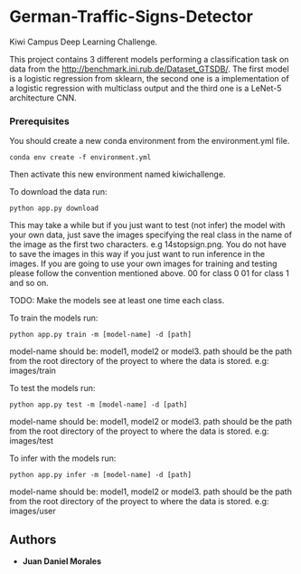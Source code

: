# German-Traffic-Signs-Detector
Kiwi Campus Deep Learning Challenge.

This project contains 3 different models performing  a classification task on data from the http://benchmark.ini.rub.de/Dataset_GTSDB/. The first model is a logistic regression from sklearn, the second one is a implementation of a logistic regression with multiclass output and the third one is a LeNet-5 architecture CNN.

### Prerequisites

You should create a new conda environment from the environment.yml file.

```
conda env create -f environment.yml
```

Then activate this new environment named kiwichallenge.

To download the data run: 

```
python app.py download
```

This may take a while but if you just want to test (not infer) the model with your own data, just save the images specifying the real class in the name of the image as the first two characters. e.g 14stopsign.png. You do not have to save the images in this way if you just want to run inference in the images. If you are going to use your own images for training and testing please follow the convention mentioned above. 00 for class 0 01 for class 1 and so on.

TODO: Make the models see at least one time each class.

To train the models run: 

```
python app.py train -m [model-name] -d [path]
```

model-name should be: model1, model2 or model3.
path should be the path from the root directory of the proyect to where the data is stored. e.g: images/train

To test the models run: 

```
python app.py test -m [model-name] -d [path]
```

model-name should be: model1, model2 or model3.
path should be the path from the root directory of the proyect to where the data is stored. e.g: images/test

To infer with the models run: 

```
python app.py infer -m [model-name] -d [path]
```

model-name should be: model1, model2 or model3.
path should be the path from the root directory of the proyect to where the data is stored. e.g: images/user

## Authors

* **Juan Daniel Morales**